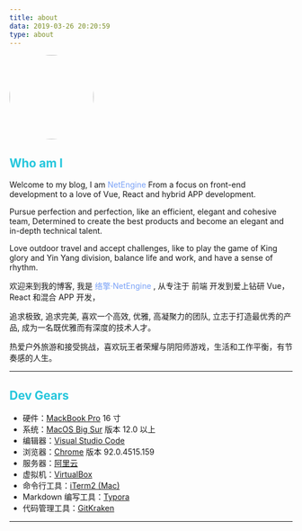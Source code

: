```yaml
---
title: about
data: 2019-03-26 20:20:59
type: about
---
```


<img src="https://cdn.jsdelivr.net/gh/hehuixiong/image-blog/20220224084700.png" width="150px" style="margin: 0 auto;border-radius: 50%;">

## <font color="#24c6dc">Who am I</font>

Welcome to my blog, I am <font color="#7aa2f7">NetEngine</font>
From a focus on front-end development to a love of Vue, React and hybrid APP development.

Pursue perfection and perfection, like an efficient, elegant and cohesive team,
Determined to create the best products and become an elegant and in-depth technical talent.

Love outdoor travel and accept challenges, like to play the game of King glory and Yin Yang division, balance life and work, and have a sense of rhythm.

欢迎来到我的博客, 我是 <font color="#7aa2f7">络擎·NetEngine</font> ,
从专注于 前端 开发到爱上钻研 Vue，React 和混合 APP 开发，

追求极致, 追求完美, 喜欢一个高效, 优雅, 高凝聚力的团队,
立志于打造最优秀的产品, 成为一名既优雅而有深度的技术人才。

热爱户外旅游和接受挑战，喜欢玩王者荣耀与阴阳师游戏，生活和工作平衡，有节奏感的人生。
***
<!-- ## <font color="#24c6dc">Open Sources</font>
- vuejs-countdown-timer 一 Vue 2 活动倒计时组件
- vuejs-scroll-fixed-header 一 Vue 2 滑动固定头部组件
- vue-photoswipe 一 A Vue Integrated PhotoSwipe Image Preview Plugin
- vuejs-sticky-directive 一 支持头部和底部 sticky 的功能, 使用的是原生 js 和 vue 的 directive 实现
- captcha-lumen5 一 Lumen5 的验证码包
*** -->
## <font color="#24c6dc">Dev Gears</font>
- 硬件：[MackBook Pro](https://www.apple.com.cn) 16 寸
- 系统：[MacOS Big Sur](https://www.apple.com.cn) 版本 12.0 以上
- 编辑器：[Visual Studio Code](https://code.visualstudio.com)
- 浏览器：[Chrome](https://google.cn/chrome) 版本 92.0.4515.159
- 服务器：[阿里云](https://www.aliyun.com)
- 虚拟机：[VirtualBox](https://www.virtualbox.org)
- 命令行工具：[iTerm2 (Mac)](https://iterm2.com)
- Markdown 编写工具：[Typora](https://www.typora.io)
- 代码管理工具：[GitKraken](https://www.gitkraken.com)
***
